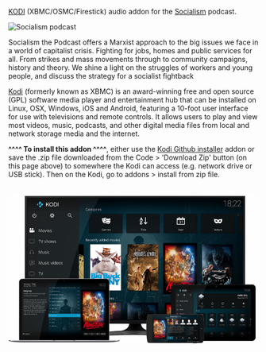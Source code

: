 <a href="https://kodi.tv">KODI<a> (XBMC/OSMC/Firestick) audio addon for the <a href="https://www.socialistparty.org.uk/">Socialism</a> podcast.<br>

<img src="https://i1.sndcdn.com/avatars-000726442267-exfgph-original.jpg" width="400" height="400" alt="Socialism podcast"><br>

Socialism the Podcast offers a Marxist approach to the big issues we face in a world of capitalist crisis. Fighting for jobs, homes and public services for all. From strikes and mass movements through to community campaigns, history and theory. We shine a light on the struggles of workers and young people, and discuss the strategy for a socialist fightback<br>

<a href="https://www.kodi.tv">Kodi</a> (formerly known as XBMC) is an award-winning free and open source (GPL) software media player and entertainment hub that can be installed on Linux, OSX, Windows, iOS and Android, featuring a 10-foot user interface for use with televisions and remote controls. It allows users to play and view most videos, music, podcasts, and other digital media files from local and network storage media and the internet.<br>

<b>^^^^ To install this addon ^^^^</b>, either use the <a href="https://www.tvaddons.co/github-browser-kodi/">Kodi Github installer</a> addon or save the .zip file downloaded from the Code > 'Download Zip' button (on this page above) to somewhere the Kodi can access (e.g. network drive or USB stick). Then on the Kodi, go to addons > install from zip file.<br>

<br><a href="https://www.kodi.tv"><img src="https://github.com/leopheard/Audio-Podcasts/blob/master/resources/media/about--devices.jpg?raw=true">
